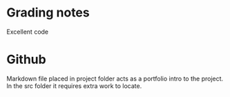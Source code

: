 # Grading notes

Excellent code

# Github

Markdown file placed in project folder acts as a portfolio intro to the project. In the src folder it requires extra work to locate.
